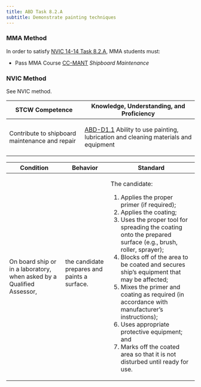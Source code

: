 ```yaml
---
title: ABD Task 8.2.A 
subtitle: Demonstrate painting techniques
---
```



### MMA Method

In order to satisfy  [NVIC 14-14  Task  8.2.A](/stcw23/assets/images/nvic-14-14.pdf), MMA students must:

* Pass MMA Course  [CC-MANT](CC-MANT) *Shipboard Maintenance*


### NVIC Method

<a onclick="togglevisibility('nvic_methods')" >See NVIC method.</a>

<div id='nvic_methods' class='hide'>

<table>
<thead>
<tr>
<th class='forty'> STCW Competence </th>
<th class='sixty'> Knowledge, Understanding, and Proficiency </th>
</tr>
</thead>




<tbody>
<tr><td markdown='1'>

Contribute to shipboard maintenance and repair

</td><td markdown='1'>

[ABD-D1.1](../../tables/25.html#ABD-D1.1) Ability to use painting, lubrication and cleaning materials and equipment

</td></tr>


</tbody>
</table>


<table>
<thead>
<tr><th class='twenty'>  Condition </th><th class='twenty'> Behavior </th><th  class='sixty'>Standard </th></tr>
</thead>
<tbody >



<tr><td markdown='1'>

On board ship or in a laboratory, when asked by a Qualified Assessor,

</td><td markdown='1'>

the candidate prepares and paints a surface.

<br>

<div class="tooltip">
<span class="tooltiptext">
</span>
</div>


</td><td markdown='1'>

The candidate:

1. Applies the proper primer (if required);
2. Applies the coating;
3. Uses the proper tool for spreading the coating onto the prepared surface (e.g., brush, roller, sprayer);
4. Blocks off of the area to be coated and secures ship’s equipment that may be affected;
5. Mixes the primer and coating as required (in accordance with manufacturer’s instructions);
6. Uses appropriate protective equipment; and
7. Marks off the coated area so that it is not disturbed until ready for use. 

</td></tr>
</tbody>
</table>
</div>
